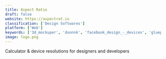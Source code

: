 ```yaml
---
title: Aspect Ratio
draft: false 
website: https://aspectrat.io
classification: ['Design Softwares']
platform: ['Web']
keywords: ['3d_mockuper', 'dunnnk', 'facebook_design_-_devices', 'glueprint', 'gomix', 'gyroscope', 'hamok', 'isometric_art_pack', 'looped_live_mockups', 'mockuptime', 'mockuuups_studio', 'screenpeek', 'ship', 'simple_mockups', 'sketch_repo', 'tailor_brands', 'the_mockup_club', 'vector_mockups_library']
image: logo.png
---
```

Calculator & device resolutions for designers and developers